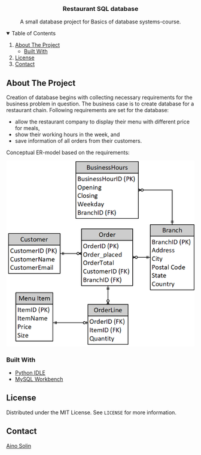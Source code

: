 <!-- PROJECT LOGO -->
<br />
<p align="center">
  </a>

  <h3 align="center">Restaurant SQL database</h3>

  <p align="center">
    A small database project for Basics of database systems-course.
  </p>
</p>



<!-- TABLE OF CONTENTS -->
<details open="open">
  <summary>Table of Contents</summary>
  <ol>
    <li>
      <a href="#about-the-project">About The Project</a>
      <ul>
        <li><a href="#built-with">Built With</a></li>
      </ul>
    </li>
    <li><a href="#license">License</a></li>
    <li><a href="#contact">Contact</a></li>
  </ol>
</details>



<!-- ABOUT THE PROJECT -->
## About The Project

Creation of database begins with collecting necessary requirements for the business problem in question. The business case is to create database for a restaurant chain. Following requirements are set for the database:

* allow the restaurant company to display their menu with different price for meals,
* show their working hours in the week, and
* save information of all orders from their customers.

Conceptual ER-model based on the requirements:

![Conceptual ER Model](https://github.com/ainosolin/Restaurant-SQL-DB/blob/master/Files/Conceptual.png?raw=true)

### Built With

* [Python IDLE](https://docs.python.org/3/library/idle.html)
* [MySQL Workbench](https://www.mysql.com/products/workbench/)

<!-- LICENSE -->
## License

Distributed under the MIT License. See `LICENSE` for more information.

<!-- CONTACT -->
## Contact

[Aino Solin](https://www.linkedin.com/in/ainosolin/)
